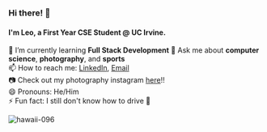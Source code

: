 ### Hi there! 👋  
#### I'm Leo, a First Year CSE Student @ UC Irvine.

🌱 I’m currently learning **Full Stack Development**
💬 Ask me about **computer science**, **photography**, and **sports**  
📫 How to reach me: [LinkedIn](https://www.linkedin.com/in/leonardo-siu/), [Email](mailto:lsiu2@uci.edu)  
📷 Check out my photography instagram [here](https://www.instagram.com/artby.leos/)!!  
😄 Pronouns: He/Him  
⚡ Fun fact: I still don't know how to drive 😬
  

![hawaii-096](https://github.com/baller7215/baller7215/assets/71797371/9a033426-764b-4382-a731-36df45e4076c)



<!--
**baller7215/baller7215** is a ✨ _special_ ✨ repository because its `README.md` (this file) appears on your GitHub profile.

Here are some ideas to get you started:

- 🔭 I’m currently working on ...
- 🌱 I’m currently learning ...
- 👯 I’m looking to collaborate on ...
- 🤔 I’m looking for help with ...
- 💬 Ask me about ...
- 📫 How to reach me: ...
- 😄 Pronouns: ...
- ⚡ Fun fact: ...
-->
